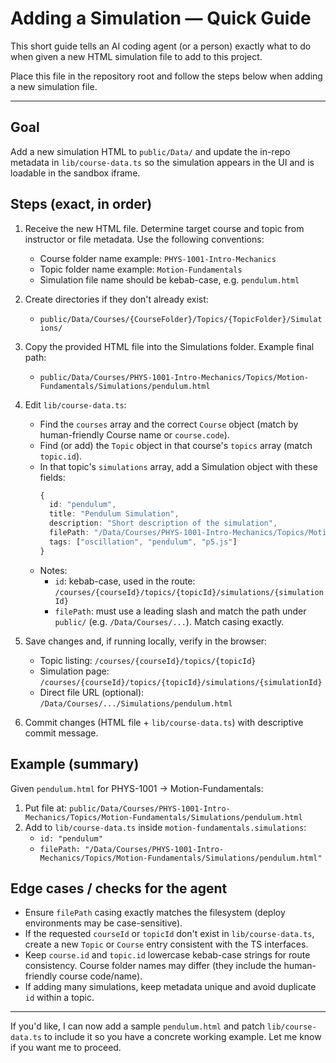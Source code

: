 # Adding a Simulation — Quick Guide

This short guide tells an AI coding agent (or a person) exactly what to do when given a new HTML simulation file to add to this project.

Place this file in the repository root and follow the steps below when adding a new simulation file.

---

## Goal
Add a new simulation HTML to `public/Data/` and update the in-repo metadata in `lib/course-data.ts` so the simulation appears in the UI and is loadable in the sandbox iframe.

## Steps (exact, in order)

1. Receive the new HTML file. Determine target course and topic from instructor or file metadata. Use the following conventions:
   - Course folder name example: `PHYS-1001-Intro-Mechanics`
   - Topic folder name example: `Motion-Fundamentals`
   - Simulation file name should be kebab-case, e.g. `pendulum.html`

2. Create directories if they don't already exist:
   - `public/Data/Courses/{CourseFolder}/Topics/{TopicFolder}/Simulations/`

3. Copy the provided HTML file into the Simulations folder. Example final path:
   - `public/Data/Courses/PHYS-1001-Intro-Mechanics/Topics/Motion-Fundamentals/Simulations/pendulum.html`

4. Edit `lib/course-data.ts`:
   - Find the `courses` array and the correct `Course` object (match by human-friendly Course name or `course.code`).
   - Find (or add) the `Topic` object in that course's `topics` array (match `topic.id`).
   - In that topic's `simulations` array, add a Simulation object with these fields:
     ```ts
     {
       id: "pendulum",
       title: "Pendulum Simulation",
       description: "Short description of the simulation",
       filePath: "/Data/Courses/PHYS-1001-Intro-Mechanics/Topics/Motion-Fundamentals/Simulations/pendulum.html",
       tags: ["oscillation", "pendulum", "p5.js"]
     }
     ```
   - Notes:
     - `id`: kebab-case, used in the route: `/courses/{courseId}/topics/{topicId}/simulations/{simulationId}`
     - `filePath`: must use a leading slash and match the path under `public/` (e.g. `/Data/Courses/...`). Match casing exactly.

5. Save changes and, if running locally, verify in the browser:
   - Topic listing: `/courses/{courseId}/topics/{topicId}`
   - Simulation page: `/courses/{courseId}/topics/{topicId}/simulations/{simulationId}`
   - Direct file URL (optional): `/Data/Courses/.../Simulations/pendulum.html`

6. Commit changes (HTML file + `lib/course-data.ts`) with descriptive commit message.

## Example (summary)
Given `pendulum.html` for PHYS-1001 → Motion-Fundamentals:
1. Put file at:
   `public/Data/Courses/PHYS-1001-Intro-Mechanics/Topics/Motion-Fundamentals/Simulations/pendulum.html`
2. Add to `lib/course-data.ts` inside `motion-fundamentals.simulations`:
   - `id: "pendulum"`
   - `filePath: "/Data/Courses/PHYS-1001-Intro-Mechanics/Topics/Motion-Fundamentals/Simulations/pendulum.html"`

## Edge cases / checks for the agent
- Ensure `filePath` casing exactly matches the filesystem (deploy environments may be case-sensitive).
- If the requested `courseId` or `topicId` don't exist in `lib/course-data.ts`, create a new `Topic` or `Course` entry consistent with the TS interfaces.
- Keep `course.id` and `topic.id` lowercase kebab-case strings for route consistency. Course folder names may differ (they include the human-friendly course code/name).
- If adding many simulations, keep metadata unique and avoid duplicate `id` within a topic.

---

If you'd like, I can now add a sample `pendulum.html` and patch `lib/course-data.ts` to include it so you have a concrete working example. Let me know if you want me to proceed.